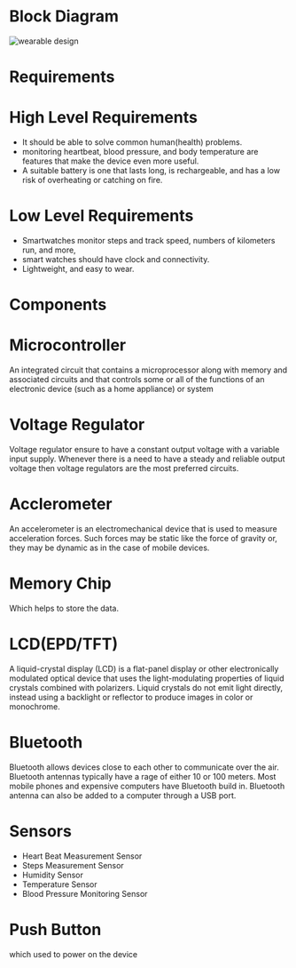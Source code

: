 # Block Diagram

![wearable design](https://user-images.githubusercontent.com/46984887/154849103-ebd470f0-c6ef-4323-a471-4d3b73526d06.jpeg)

# Requirements
# High Level Requirements

*  It should be able to solve common human(health) problems.
* monitoring heartbeat, blood pressure, and body temperature are features that make the device even more useful. 
* A suitable battery is one that lasts long, is rechargeable, and has a low risk of overheating or catching on fire. 

# Low Level Requirements

* Smartwatches monitor steps and track speed, numbers of kilometers run, and more,
* smart watches should have clock and connectivity.
* Lightweight, and easy to wear.


# Components

# Microcontroller

An integrated circuit that contains a microprocessor along with memory and associated circuits and that controls some or all of the functions of an electronic device (such as a home appliance) or system

# Voltage Regulator

 Voltage regulator ensure to have a constant output voltage with a variable input supply. Whenever there is a need to have a steady and reliable output voltage then voltage regulators are the most preferred circuits.
 
 # Acclerometer
 
 An accelerometer is an electromechanical device that is used to measure acceleration forces. Such forces may be static like the force of gravity or, they may be dynamic as in the case of mobile devices.
 
 # Memory Chip
 
 Which helps to store the data.
 
 # LCD(EPD/TFT)
 
 A liquid-crystal display (LCD) is a flat-panel display or other electronically modulated optical device that uses the light-modulating properties of liquid crystals combined with polarizers. Liquid crystals do not emit light directly, instead using a backlight or reflector to produce images in color or monochrome.
 
 # Bluetooth
 
 Bluetooth allows devices close to each other to communicate over the air. Bluetooth antennas typically have a rage of either 10 or 100 meters. Most mobile phones and expensive computers have Bluetooth build in. Bluetooth antenna can also be added to a computer through a USB port.
 
 # Sensors
 
 * Heart Beat Measurement Sensor
 * Steps Measurement Sensor
 * Humidity Sensor
 * Temperature Sensor
 * Blood Pressure Monitoring Sensor

# Push Button

which used to power on the device
 




